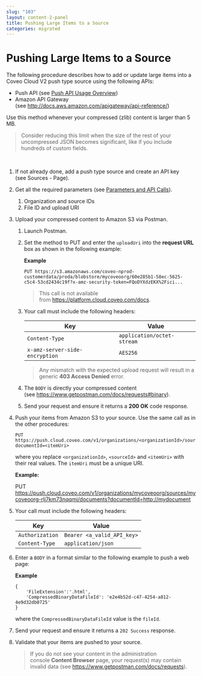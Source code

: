 ```yaml
---
slug: "103"
layout: content-2-panel
title: Pushing Large Items to a Source
categories: migrated
---
```


# Pushing Large Items to a Source

The following procedure describes how to add or update large items into a Coveo Cloud V2 push type source using the following APIs:

-   Push API (see [Push API Usage Overview](https://developers.coveo.com/x/toQAAg))
-   Amazon API Gateway (see http://docs.aws.amazon.com/apigateway/api-reference/)

Use this method whenever your compressed (zlib) content is larger than 5 MB.

> Consider reducing this limit when the size of the rest of your uncompressed JSON becomes significant, like if you include hundreds of custom fields.

 

1.  If not already done, add a push type source and create an API key (see Sources - Page).

2.  Get all the required parameters (see [Parameters and API Calls](https://developers.coveo.com/x/QokkAg)).

    1.  Organization and source IDs
    2.  File ID and upload URI

3.  Upload your compressed content to Amazon S3 via Postman.

    1.  Launch Postman.

    2.  Set the method to PUT and enter the `uploadUri` into the **request URL** box as shown in the following example:

        **Example**

        ```
        PUT https://s3.amazonaws.com/coveo-nprod-customerdata/proda/blobstore/mycoveoorg/60e285b1-58ec-5625-c5c4-53cd2434c19f?x-amz-security-token=FQoDYXdzEKX%2Fici...
        ```

        > This call is not available from <https://platform.cloud.coveo.com/docs>.

    3.  Your call must include the following headers:

        | Key                            | Value                      |
        |--------------------------------|----------------------------|
        | `Content-Type`                 | `application/octet-stream` |
        | `x-amz-server-side-encryption` | `AES256`                   |

        > Any mismatch with the expected upload request will result in a generic **403 Access Denied** error.

    4.  The `BODY` is directly your compressed content (see <https://www.getpostman.com/docs/requests#binary>).

    5.  Send your request and ensure it returns a **200 OK** code response.

4.  Push your items from Amazon S3 to your source.
    Use the same call as in the other procedures:

    ```
    PUT https://push.cloud.coveo.com/v1/organizations/<organizationId>/sources/<sourceId>/documents?documentId=<itemUri>
    ```

    where you replace `<organizationId>`, `<sourceId>` and `<itemUri>` with their real values. The `itemUri` must be a unique URI.

    **Example:**

    PUT https://push.cloud.coveo.com/v1/organizations/mycoveoorg/sources/mycoveoorg-rlj7km73nqqmi/documents?documentId=http://mydocument

5.  Your call must include the following headers:

    | Key             | Value                      |
    |-----------------|----------------------------|
    | `Authorization` | `Bearer <a_valid_API_key>` |
    | `Content-Type`  | `application/json`         |

6.  Enter a `BODY` in a format similar to the following example to push a web page:

    **Example**

    ```
    {
        'FileExtension':'.html',
        'CompressedBinaryDataFileId': 'e2e4b52d-c47-4254-a812-4e9d32db0725'
    }
    ```

    where the `CompressedBinaryDataFileId` value is the `fileId`.

7.  Send your request and ensure it returns a `202 Success` response.

8.  Validate that your items are pushed to your source.

    > If you do not see your content in the administration console **Content Browser** page, your request(s) may contain invalid data (see <https://www.getpostman.com/docs/requests>).


